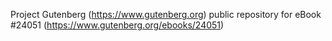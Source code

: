 Project Gutenberg (https://www.gutenberg.org) public repository for eBook #24051 (https://www.gutenberg.org/ebooks/24051)
